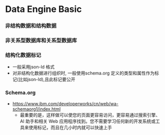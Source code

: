 # Data Engine Basic
### 非结构数据和结构数据

### 非关系型数据库和关系型数据库

### 结构化数据标记
+ 一般采用json-ld 格式
+ 对非结构化数据进行组织时, 一般使用schema.org 定义的类型和属性作为标记(比如json-ld),且此标记要公开

### Schema.org 
+ https://www.ibm.com/developerworks/cn/web/wa-schemaorg1/index.html
	+ 最重要的是，这样做可以使您的页面更容易访问，更容易通过搜索引擎、AI 助手和相关 Web 应用程序找到。您不需要学习任何新的开发系统或工具来使用标记，而且在几小时内就可以快速上手